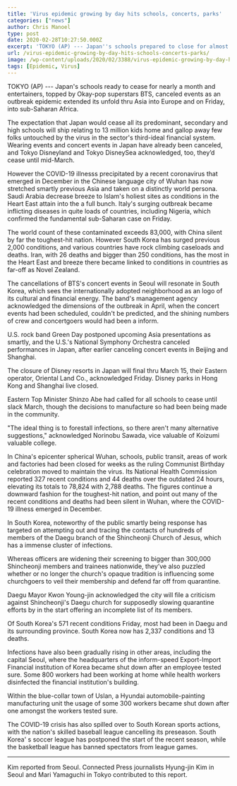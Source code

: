 ```yaml
---
title: 'Virus epidemic growing by day hits schools, concerts, parks'
categories: ["news"]
author: Chris Manoel
type: post
date: 2020-02-28T10:27:50.000Z
excerpt: 'TOKYO (AP) --- Japan''s schools prepared to close for almost a month and entertainers, topped by K-pop superstars BTS, canceled events as a virus epidemic extended its spread through Asia into Europe and on Friday, into sub-Saharan Africa.The expectation that Japan would close all its elementary, secondary and high schools will send nearly 13 million&hellip;'
url: /virus-epidemic-growing-by-day-hits-schools-concerts-parks/
image: /wp-content/uploads/2020/02/3388/virus-epidemic-growing-by-day-hits-schools-concerts-parks.jpg
tags: [Epidemic, Virus]
---
```


TOKYO (AP) --- Japan's schools ready to cease for nearly a month and entertainers, topped by Okay-pop superstars BTS, canceled events as an outbreak epidemic extended its unfold thru Asia into Europe and on Friday, into sub-Saharan Africa.

The expectation that Japan would cease all its predominant, secondary and high schools will ship relating to 13 million kids home and gallop away few folks untouched by the virus in the sector's third-ideal financial system. Wearing events and concert events in Japan have already been canceled, and Tokyo Disneyland and Tokyo DisneySea acknowledged, too, they’d cease until mid-March.

However the COVID-19 illnesss precipitated by a recent coronavirus that emerged in December in the Chinese language city of Wuhan has now stretched smartly previous Asia and taken on a distinctly world persona. Saudi Arabia decrease breeze to Islam's holiest sites as conditions in the Heart East attain into the a full bunch. Italy's surging outbreak became inflicting diseases in quite loads of countries, including Nigeria, which confirmed the fundamental sub-Saharan case on Friday.

The world count of these contaminated exceeds 83,000, with China silent by far the toughest-hit nation. However South Korea has surged previous 2,000 conditions, and various countries have rock climbing caseloads and deaths. Iran, with 26 deaths and bigger than 250 conditions, has the most in the Heart East and breeze there became linked to conditions in countries as far-off as Novel Zealand.

The cancellations of BTS's concert events in Seoul will resonate in South Korea, which sees the internationally adopted neighborhood as an logo of its cultural and financial energy. The band's management agency acknowledged the dimensions of the outbreak in April, when the concert events had been scheduled, couldn't be predicted, and the shining numbers of crew and concertgoers would had been a inform.

U.S. rock band Green Day postponed upcoming Asia presentations as smartly, and the U.S.'s National Symphony Orchestra canceled performances in Japan, after earlier canceling concert events in Beijing and Shanghai.

The closure of Disney resorts in Japan will final thru March 15, their Eastern operator, Oriental Land Co., acknowledged Friday. Disney parks in Hong Kong and Shanghai live closed.

Eastern Top Minister Shinzo Abe had called for all schools to cease until slack March, though the decisions to manufacture so had been being made in the community.

"The ideal thing is to forestall infections, so there aren't many alternative suggestions," acknowledged Norinobu Sawada, vice valuable of Koizumi valuable college.

In China's epicenter spherical Wuhan, schools, public transit, areas of work and factories had been closed for weeks as the ruling Communist Birthday celebration moved to maintain the virus. Its National Health Commission reported 327 recent conditions and 44 deaths over the outdated 24 hours, elevating its totals to 78,824 with 2,788 deaths. The figures continue a downward fashion for the toughest-hit nation, and point out many of the recent conditions and deaths had been silent in Wuhan, where the COVID-19 illness emerged in December.

In South Korea, noteworthy of the public smartly being response has targeted on attempting out and tracing the contacts of hundreds of members of the Daegu branch of the Shincheonji Church of Jesus, which has a immense cluster of infections.

Whereas officers are widening their screening to bigger than 300,000 Shincheonji members and trainees nationwide, they’ve also puzzled whether or no longer the church's opaque tradition is influencing some churchgoers to veil their membership and defend far off from quarantine.

Daegu Mayor Kwon Young-jin acknowledged the city will file a criticism against Shincheonji's Daegu church for supposedly slowing quarantine efforts by in the start offering an incomplete list of its members.

Of South Korea's 571 recent conditions Friday, most had been in Daegu and its surrounding province. South Korea now has 2,337 conditions and 13 deaths.

Infections have also been gradually rising in other areas, including the capital Seoul, where the headquarters of the inform-speed Export-Import Financial institution of Korea became shut down after an employee tested sure. Some 800 workers had been working at home while health workers disinfected the financial institution's building.

Within the blue-collar town of Uslan, a Hyundai automobile-painting manufacturing unit the usage of some 300 workers became shut down after one amongst the workers tested sure.

The COVID-19 crisis has also spilled over to South Korean sports actions, with the nation's skilled baseball league cancelling its preseason. South Korea' s soccer league has postponed the start of the recent season, while the basketball league has banned spectators from league games.

* * *

Kim reported from Seoul. Connected Press journalists Hyung-jin Kim in Seoul and Mari Yamaguchi in Tokyo contributed to this report.
